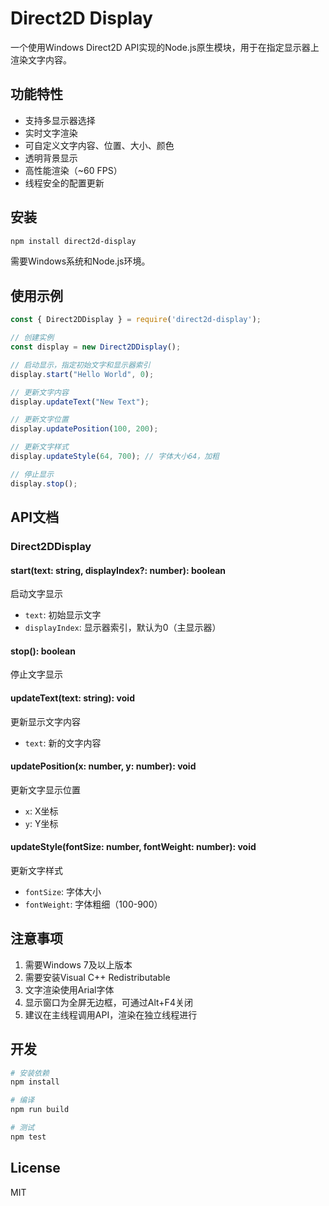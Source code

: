 # Direct2D Display

一个使用Windows Direct2D API实现的Node.js原生模块，用于在指定显示器上渲染文字内容。

## 功能特性

- 支持多显示器选择
- 实时文字渲染
- 可自定义文字内容、位置、大小、颜色
- 透明背景显示
- 高性能渲染（~60 FPS）
- 线程安全的配置更新

## 安装

```bash
npm install direct2d-display
```

需要Windows系统和Node.js环境。

## 使用示例

```javascript
const { Direct2DDisplay } = require('direct2d-display');

// 创建实例
const display = new Direct2DDisplay();

// 启动显示，指定初始文字和显示器索引
display.start("Hello World", 0);

// 更新文字内容
display.updateText("New Text");

// 更新文字位置
display.updatePosition(100, 200);

// 更新文字样式
display.updateStyle(64, 700); // 字体大小64，加粗

// 停止显示
display.stop();
```

## API文档

### Direct2DDisplay

#### start(text: string, displayIndex?: number): boolean
启动文字显示
- `text`: 初始显示文字
- `displayIndex`: 显示器索引，默认为0（主显示器）

#### stop(): boolean
停止文字显示

#### updateText(text: string): void
更新显示文字内容
- `text`: 新的文字内容

#### updatePosition(x: number, y: number): void
更新文字显示位置
- `x`: X坐标
- `y`: Y坐标

#### updateStyle(fontSize: number, fontWeight: number): void
更新文字样式
- `fontSize`: 字体大小
- `fontWeight`: 字体粗细（100-900）

## 注意事项

1. 需要Windows 7及以上版本
2. 需要安装Visual C++ Redistributable
3. 文字渲染使用Arial字体
4. 显示窗口为全屏无边框，可通过Alt+F4关闭
5. 建议在主线程调用API，渲染在独立线程进行

## 开发

```bash
# 安装依赖
npm install

# 编译
npm run build

# 测试
npm test
```

## License

MIT
